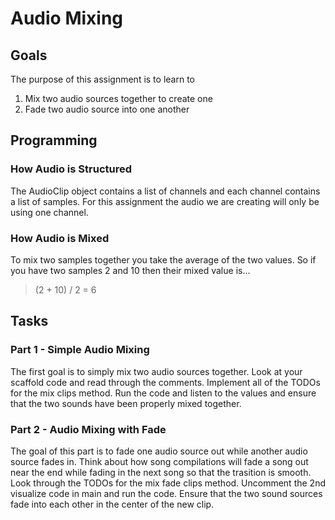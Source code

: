 Audio Mixing
============

Goals
-----
 The purpose of this assignment is to learn to
 1. Mix two audio sources together to create one
 2. Fade two audio source into one another

Programming
-----------
### How Audio is Structured
The AudioClip object contains a list of channels and each channel contains a list of samples. For this assignment the audio we are creating will only be using one channel.
### How Audio is Mixed
To mix two samples together you take the average of the two values. So if you have two samples 2 and 10 then their mixed value is...

> (2 + 10) / 2 = 6

## Tasks
### Part 1 - Simple Audio Mixing
The first goal is to simply mix two audio sources together. Look at your scaffold code and read through the comments. Implement all of the TODOs for the mix clips method. Run the code and listen to the values and ensure that the two sounds have been properly mixed together.
### Part 2 - Audio Mixing with Fade
The goal of this part is to fade one audio source out while another audio source fades in. Think about how song compilations will fade a song out near the end while fading in the next song so that the trasition is smooth. Look through the TODOs for the mix fade clips method. Uncomment the 2nd visualize code in main and run the code. Ensure that the two sound sources fade into each other in the center of the new clip.